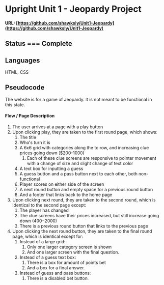 # Upright Unit 1 - Jeopardy Project

#### URL: [https://github.com/shawksly/Unit1-Jeopardy](https://github.com/shawksly/Unit1-Jeopardy)

## Status === Complete

## Languages

HTML, CSS

## Pseudocode
The website is for a game of Jeopardy. It is not meant to be functional in this state.

#### Flow / Page Description
1. The user arrives at a page with a play button
2. Upon clicking play, they are taken to the first round page, which shows:
    1. The title
    2. Who's turn it is
    3. A 6x6 grid with categories along the to row, and increasing clue prices going down ($200-1000)
        1. Each of these clue screens are responsive to pointer movement with a change of size and slight change of text color
    4. A text box for inputting a guess
    5. A guess button and a pass button next to each other, both non-functional
    6. Player scores on either side of the screen
    7. A next round button and empty space for a previous round button
    8. And a footer that links back to the home page
3. Upon clicking next round, they are taken to the second round, which is identical to the second page except:
    1. The player has changed
    2. The clue screens have their prices increased, but still increase going down ($400-$2000)
    3. There is a previous round button that links to the previous page
4. Upon clicking the next round button, they are taken to the final round page, which is identical except for:
    1. Instead of a large grid:
        1. Only one larger category screen is shown
        2. And one larger screen with the final question.
    2. Instead of a guess text box:
        1. There is a box for amount of points bet
        2. And a box for a final answer.
    3. Instead of guess and pass buttons:
        1. There is a disabled bet button.